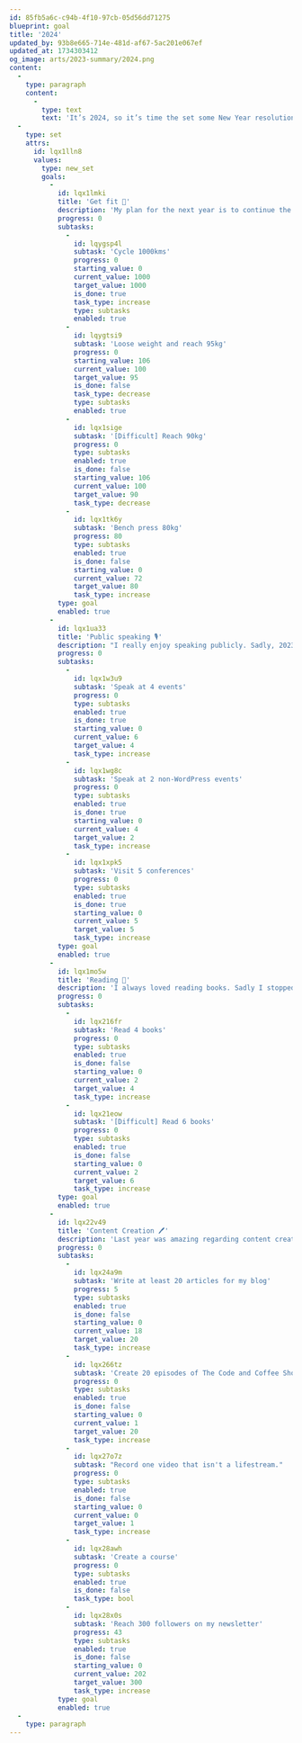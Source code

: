 ```yaml
---
id: 85fb5a6c-c94b-4f10-97cb-05d56dd71275
blueprint: goal
title: '2024'
updated_by: 93b8e665-714e-481d-af67-5ac201e067ef
updated_at: 1734303412
og_image: arts/2023-summary/2024.png
content:
  -
    type: paragraph
    content:
      -
        type: text
        text: 'It’s 2024, so it’s time the set some New Year resolutions.'
  -
    type: set
    attrs:
      id: lqx1lln8
      values:
        type: new_set
        goals:
          -
            id: lqx1lmki
            title: 'Get fit 💪'
            description: 'My plan for the next year is to continue the path I already started in 2023, but this time focus a bit more on visible results.'
            progress: 0
            subtasks:
              -
                id: lqygsp4l
                subtask: 'Cycle 1000kms'
                progress: 0
                starting_value: 0
                current_value: 1000
                target_value: 1000
                is_done: true
                task_type: increase
                type: subtasks
                enabled: true
              -
                id: lqygtsi9
                subtask: 'Loose weight and reach 95kg'
                progress: 0
                starting_value: 106
                current_value: 100
                target_value: 95
                is_done: false
                task_type: decrease
                type: subtasks
                enabled: true
              -
                id: lqx1sige
                subtask: '[Difficult] Reach 90kg'
                progress: 0
                type: subtasks
                enabled: true
                is_done: false
                starting_value: 106
                current_value: 100
                target_value: 90
                task_type: decrease
              -
                id: lqx1tk6y
                subtask: 'Bench press 80kg'
                progress: 80
                type: subtasks
                enabled: true
                is_done: false
                starting_value: 0
                current_value: 72
                target_value: 80
                task_type: increase
            type: goal
            enabled: true
          -
            id: lqx1ua33
            title: 'Public speaking 🎙️'
            description: "I really enjoy speaking publicly. Sadly, 2023 wasn't my year. In 2024 I hope it will get better."
            progress: 0
            subtasks:
              -
                id: lqx1w3u9
                subtask: 'Speak at 4 events'
                progress: 0
                type: subtasks
                enabled: true
                is_done: true
                starting_value: 0
                current_value: 6
                target_value: 4
                task_type: increase
              -
                id: lqx1wg8c
                subtask: 'Speak at 2 non-WordPress events'
                progress: 0
                type: subtasks
                enabled: true
                is_done: true
                starting_value: 0
                current_value: 4
                target_value: 2
                task_type: increase
              -
                id: lqx1xpk5
                subtask: 'Visit 5 conferences'
                progress: 0
                type: subtasks
                enabled: true
                is_done: true
                starting_value: 0
                current_value: 5
                target_value: 5
                task_type: increase
            type: goal
            enabled: true
          -
            id: lqx1mo5w
            title: 'Reading 📖'
            description: 'I always loved reading books. Sadly I stopped reading them lately. Time to change it.'
            progress: 0
            subtasks:
              -
                id: lqx216fr
                subtask: 'Read 4 books'
                progress: 0
                type: subtasks
                enabled: true
                is_done: false
                starting_value: 0
                current_value: 2
                target_value: 4
                task_type: increase
              -
                id: lqx21eow
                subtask: '[Difficult] Read 6 books'
                progress: 0
                type: subtasks
                enabled: true
                is_done: false
                starting_value: 0
                current_value: 2
                target_value: 6
                task_type: increase
            type: goal
            enabled: true
          -
            id: lqx22v49
            title: 'Content Creation 🖊️'
            description: 'Last year was amazing regarding content creation. This year I hope will be as good as it was or better,'
            progress: 0
            subtasks:
              -
                id: lqx24a9m
                subtask: 'Write at least 20 articles for my blog'
                progress: 5
                type: subtasks
                enabled: true
                is_done: false
                starting_value: 0
                current_value: 18
                target_value: 20
                task_type: increase
              -
                id: lqx266tz
                subtask: 'Create 20 episodes of The Code and Coffee Show'
                progress: 0
                type: subtasks
                enabled: true
                is_done: false
                starting_value: 0
                current_value: 1
                target_value: 20
                task_type: increase
              -
                id: lqx27o7z
                subtask: "Record one video that isn't a lifestream."
                progress: 0
                type: subtasks
                enabled: true
                is_done: false
                starting_value: 0
                current_value: 0
                target_value: 1
                task_type: increase
              -
                id: lqx28awh
                subtask: 'Create a course'
                progress: 0
                type: subtasks
                enabled: true
                is_done: false
                task_type: bool
              -
                id: lqx28x0s
                subtask: 'Reach 300 followers on my newsletter'
                progress: 43
                type: subtasks
                enabled: true
                is_done: false
                starting_value: 0
                current_value: 202
                target_value: 300
                task_type: increase
            type: goal
            enabled: true
  -
    type: paragraph
---
```

